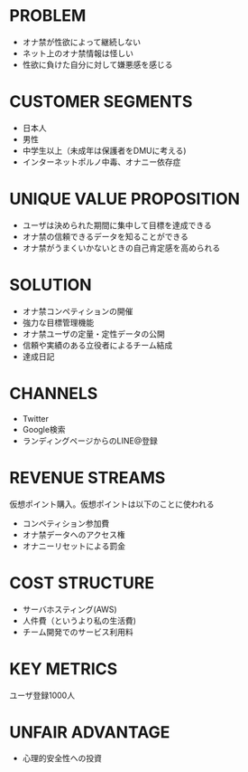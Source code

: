 # PROBLEM

* オナ禁が性欲によって継続しない
* ネット上のオナ禁情報は怪しい
* 性欲に負けた自分に対して嫌悪感を感じる

# CUSTOMER SEGMENTS

* 日本人
* 男性
* 中学生以上（未成年は保護者をDMUに考える)
* インターネットポルノ中毒、オナニー依存症

# UNIQUE VALUE PROPOSITION

* ユーザは決められた期間に集中して目標を達成できる
* オナ禁の信頼できるデータを知ることができる
* オナ禁がうまくいかないときの自己肯定感を高められる

# SOLUTION

* オナ禁コンペティションの開催
* 強力な目標管理機能
* オナ禁ユーザの定量・定性データの公開
* 信頼や実績のある立役者によるチーム結成
* 達成日記

# CHANNELS

* Twitter
* Google検索
* ランディングページからのLINE@登録

# REVENUE STREAMS

仮想ポイント購入。仮想ポイントは以下のことに使われる

* コンペティション参加費
* オナ禁データへのアクセス権
* オナニーリセットによる罰金

# COST STRUCTURE

* サーバホスティング(AWS)
* 人件費（というより私の生活費)
* チーム開発でのサービス利用料

# KEY METRICS

ユーザ登録1000人

# UNFAIR ADVANTAGE

* 心理的安全性への投資
